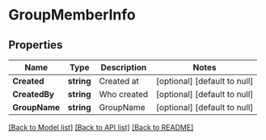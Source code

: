 # GroupMemberInfo

## Properties
Name | Type | Description | Notes
------------ | ------------- | ------------- | -------------
**Created** | **string** | Created at | [optional] [default to null]
**CreatedBy** | **string** | Who created | [optional] [default to null]
**GroupName** | **string** | GroupName | [optional] [default to null]

[[Back to Model list]](../README.md#documentation-for-models) [[Back to API list]](../README.md#documentation-for-api-endpoints) [[Back to README]](../README.md)

